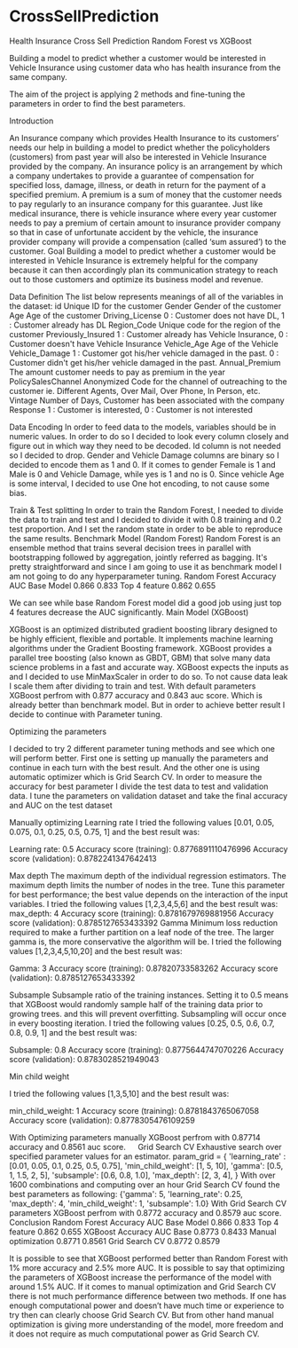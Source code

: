 # CrossSellPrediction
Health Insurance Cross Sell Prediction Random Forest vs XGBoost

Building a model to predict whether a customer would be interested in Vehicle Insurance 
using customer data who has health insurance from the same company. 

The aim of the project is applying 2 methods and fine-tuning the parameters in order to find the best parameters.

Introduction

An Insurance company which provides Health Insurance to its customers’ needs our help in building a model to predict whether the policyholders (customers) from past year will also be interested in Vehicle Insurance provided by the company.
An insurance policy is an arrangement by which a company undertakes to provide a guarantee of compensation for specified loss, damage, illness, or death in return for the payment of a specified premium. A premium is a sum of money that the customer needs to pay regularly to an insurance company for this guarantee.
Just like medical insurance, there is vehicle insurance where every year customer needs to pay a premium of certain amount to insurance provider company so that in case of unfortunate accident by the vehicle, the insurance provider company will provide a compensation (called ‘sum assured’) to the customer.
Goal
Building a model to predict whether a customer would be interested in Vehicle Insurance is extremely helpful for the company because it can then accordingly plan its communication strategy to reach out to those customers and optimize its business model and revenue.

Data Definition
The list below represents meanings of all of the variables in the dataset:
id	Unique ID for the customer
Gender	Gender of the customer
Age	Age of the customer
Driving_License	0 : Customer does not have DL, 1 : Customer already has DL
Region_Code	Unique code for the region of the customer
Previously_Insured	1 : Customer already has Vehicle Insurance, 0 : Customer doesn't have Vehicle Insurance
Vehicle_Age	Age of the Vehicle
Vehicle_Damage	1 : Customer got his/her vehicle damaged in the past. 0 : Customer didn't get his/her vehicle damaged in the past.
Annual_Premium	The amount customer needs to pay as premium in the year
PolicySalesChannel	Anonymized Code for the channel of outreaching to the customer ie. Different Agents, Over Mail, Over Phone, In Person, etc.
Vintage	Number of Days, Customer has been associated with the company
Response	1 : Customer is interested, 0 : Customer is not interested

Data Encoding
In order to feed data to the models, variables should be in numeric values. In order to do so I decided to look every column closely and figure out in which way they need to be decoded.
Id column is not needed so I decided to drop. Gender and Vehicle Damage columns are binary so I decided to encode them as 1 and 0. If it comes to gender Female is 1 and Male is 0 and Vehicle Damage, while yes is 1 and no is 0. Since vehicle Age is some interval, I decided to use One hot encoding, to not cause some bias.

 

Train & Test splitting
In order to train the Random Forest, I needed to divide the data to train and test and I decided to divide it with 0.8 training and 0.2 test proportion. And I set the random state in order to be able to reproduce the same results.
Benchmark Model (Random Forest)
Random Forest is an ensemble method that trains several decision trees in parallel with bootstrapping followed by aggregation, jointly referred as bagging. It's pretty straightforward and since I am going to use it as benchmark model I am not going to do any hyperparameter tuning.
Random Forest	Accuracy	AUC
Base Model	0.866	0.833
Top 4 feature	0.862	0.655

We can see while base Random Forest model did a good job using just top 4 features decrease the AUC significantly.
Main Model (XGBoost)

XGBoost is an optimized distributed gradient boosting library designed to be highly efficient, flexible and portable. It implements machine learning algorithms under the Gradient Boosting framework. XGBoost provides a parallel tree boosting (also known as GBDT, GBM) that solve many data science problems in a fast and accurate way.
XGBoost expects the inputs as and I decided to use MinMaxScaler in order to do so. To not cause data leak I scale them after dividing to train and test.
With default parameters XGBoost perfrom with 0.877 accuracy and 0.843 auc score. Which is already better than benchmark model. But in order to achieve better result I decide to continue with Parameter tuning.

Optimizing the parameters

I decided to try 2 different parameter tuning methods and see which one will perform better. First one is setting up manually the parameters and continue in each turn with the best result. And the other one is using automatic optimizer which is Grid Search CV. In order to measure the accuracy for best parameter I divide the test data to test and validation data. I tune the parameters on validation dataset and take the final accuracy and AUC on the test dataset

Manually optimizing
Learning rate
I tried the following values [0.01, 0.05, 0.075, 0.1, 0.25, 0.5, 0.75, 1] and the best result was:

Learning rate:  0.5
Accuracy score (training):  0.8776891110476996
Accuracy score (validation):  0.8782241347642413


Max depth
The maximum depth of the individual regression estimators. The maximum depth limits the number of nodes in the tree. Tune this parameter for best performance; the best value depends on the interaction of the input variables.
I tried the following values [1,2,3,4,5,6] and the best result was:
max_depth:  4
Accuracy score (training):  0.8781679769881956
Accuracy score (validation):  0.8785127653433392
Gamma
Minimum loss reduction required to make a further partition on a leaf node of the tree. The larger gamma is, the more conservative the algorithm will be.
I tried the following values [1,2,3,4,5,10,20]  and the best result was:

Gamma:  3
Accuracy score (training):  0.87820733583262
Accuracy score (validation):  0.8785127653433392

Subsample
Subsample ratio of the training instances. Setting it to 0.5 means that XGBoost would randomly sample half of the training data prior to growing trees. and this will prevent overfitting. Subsampling will occur once in every boosting iteration.
I tried the following values [0.25, 0.5, 0.6, 0.7, 0.8, 0.9, 1] and the best result was:

Subsample:  0.8
Accuracy score (training):  0.8775644747070226
Accuracy score (validation):  0.8783028521949043


Min child weight

I tried the following values [1,3,5,10] and the best result was:

min_child_weight:  1
Accuracy score (training):  0.8781843765067058
Accuracy score (validation):  0.8778305476109259

With Optimizing parameters manually XGBoost perfrom with 0.87714 accuracy and 0.8561 auc score.
 
Grid Search CV
Exhaustive search over specified parameter values for an estimator.
param_grid = {
        'learning_rate' : [0.01, 0.05, 0.1, 0.25, 0.5, 0.75],
        'min_child_weight': [1, 5, 10],
        'gamma': [0.5, 1, 1.5, 2, 5],
        'subsample': [0.6, 0.8, 1.0],
        'max_depth': [2, 3, 4],
        }
With over 1600 combinations and computing over an hour Grid Search CV found the best parameters as following:
{'gamma': 5,
 'learning_rate': 0.25,
 'max_depth': 4,
 'min_child_weight': 1,
 'subsample': 1.0}
With Grid Search CV parameters XGBoost perfrom with 0.8772 accuracy and 0.8579 auc score.
Conclusion
Random Forest	Accuracy	AUC
Base Model	0.866	0.833
Top 4 feature	0.862	0.655
XGBoost	Accuracy	AUC
Base	0.8773	0.8433
Manual optimization	0.8771	0.8561
Grid Search CV	0.8772	0.8579

It is possible to see that XGBoost performed better than Random Forest with 1% more accuracy and 2.5% more AUC. It is possible to say that optimizing the parameters of XGBoost increase the performance of the model with around 1.5% AUC. 
If it comes to manual optimization and Grid Search CV there is not much performance difference between two methods. If one has enough computational power and doesn’t have much time or experience to try then can clearly choose Grid Search CV. But from other hand manual optimization is giving more understanding of the model, more freedom and it does not require as much computational power as Grid Search CV.

